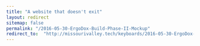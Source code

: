 ```yaml
---
title: "A website that doesn't exit"
layout: redirect
sitemap: false
permalink: "/2016-05-30-ErgoDox-Build-Phase-II-Mockup"
redirect_to:  "http://missourivalley.tech/keyboards/2016-05-30-ErgoDox-Build-Phase-II-Mockup"
---
```

